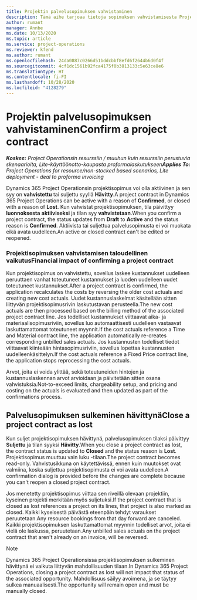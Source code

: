 ```yaml
---
title: Projektin palvelusopimuksen vahvistaminen
description: Tämä aihe tarjoaa tietoja sopimuksen vahvistamisesta Project Operationsissa.
author: rumant
manager: Annbe
ms.date: 10/13/2020
ms.topic: article
ms.service: project-operations
ms.reviewer: kfend
ms.author: rumant
ms.openlocfilehash: 24da0887c0266d51bddcbbf8efd6f2644b6d0f4f
ms.sourcegitcommit: 4cf1dc1561b92fca4175f0b3813133c5e63ce8e6
ms.translationtype: HT
ms.contentlocale: fi-FI
ms.lasthandoff: 10/28/2020
ms.locfileid: "4128279"
---
```

# <a name="confirm-a-project-contract"></a><span data-ttu-id="ff5d3-103">Projektin palvelusopimuksen vahvistaminen</span><span class="sxs-lookup"><span data-stu-id="ff5d3-103">Confirm a project contract</span></span>

<span data-ttu-id="ff5d3-104">_**Koskee:** Project Operationsin resurssiin / muuhun kuin resurssiin perustuvia skenaarioita, Lite-käyttöönotto-kaupasta proformalaskutukseen_</span><span class="sxs-lookup"><span data-stu-id="ff5d3-104">_**Applies To:** Project Operations for resource/non-stocked based scenarios, Lite deployment - deal to proforma invoicing_</span></span>

<span data-ttu-id="ff5d3-105">Dynamics 365 Project Operationsin projektisopimus voi olla aktiivinen ja sen syy on **vahvistettu** tai suljettu syyllä **Hävitty**.</span><span class="sxs-lookup"><span data-stu-id="ff5d3-105">A project contract in Dynamics 365 Project Operations can be active with a reason of **Confirmed**, or closed with a reason of **Lost**.</span></span> <span data-ttu-id="ff5d3-106">Kun vahvistat projektisopimuksen, tila päivittyy **luonnoksesta** **aktiiviseksi** ja tilan syy **vahvistetaan**.</span><span class="sxs-lookup"><span data-stu-id="ff5d3-106">When you confirm a project contract, the status updates from **Draft** to **Active** and the status reason is **Confirmed**.</span></span> <span data-ttu-id="ff5d3-107">Aktiivista tai suljettua palvelusopimusta ei voi muokata eikä avata uudelleen.</span><span class="sxs-lookup"><span data-stu-id="ff5d3-107">An active or closed contract can't be edited or reopened.</span></span> 

### <a name="financial-impact-of-confirming-a-project-contract"></a><span data-ttu-id="ff5d3-108">Projektisopimuksen vahvistamisen taloudellinen vaikutus</span><span class="sxs-lookup"><span data-stu-id="ff5d3-108">Financial impact of confirming a project contract</span></span>

<span data-ttu-id="ff5d3-109">Kun projektisopimus on vahvistettu, sovellus laskee kustannukset uudelleen peruuttaen vanhat toteutuneet kustannukset ja luoden uudelleen uudet toteutuneet kustannukset.</span><span class="sxs-lookup"><span data-stu-id="ff5d3-109">After a project contract is confirmed, the application recalculates the costs by reversing the older cost actuals and creating new cost actuals.</span></span> <span data-ttu-id="ff5d3-110">Uudet kustannuslaskelmat käsitellään sitten liittyvän projektisopimusrivin laskutustavan perusteella.</span><span class="sxs-lookup"><span data-stu-id="ff5d3-110">The new cost actuals are then processed based on the billing method of the associated project contract line.</span></span> <span data-ttu-id="ff5d3-111">Jos todelliset kustannukset viittaavat aika- ja materiaalisopimusriviin, sovellus luo automaattisesti uudelleen vastaavat laskuttamattomat toteutuneet myynnit.</span><span class="sxs-lookup"><span data-stu-id="ff5d3-111">If the cost actuals reference a Time and Material contract line, the application automatically re-creates corresponding unbilled sales actuals.</span></span> <span data-ttu-id="ff5d3-112">Jos kustannusten todelliset tiedot viittaavat kiinteään hintasopimusriviin, sovellus lopettaa kustannusten uudelleenkäsittelyn.</span><span class="sxs-lookup"><span data-stu-id="ff5d3-112">If the cost actuals reference a Fixed Price contract line, the application stops reprocessing the cost actuals.</span></span>

<span data-ttu-id="ff5d3-113">Arvot, joita ei voida ylittää, sekä toteutuneiden hintojen ja kustannuslaskennan arvot arvioidaan ja päivitetään sitten osana vahvistuksia.</span><span class="sxs-lookup"><span data-stu-id="ff5d3-113">Not-to-exceed limits, chargeability setup, and pricing and costing on the actuals is evaluated and then updated as part of the confirmations process.</span></span>

## <a name="close-a-project-contract-as-lost"></a><span data-ttu-id="ff5d3-114">Palvelusopimuksen sulkeminen hävittynä</span><span class="sxs-lookup"><span data-stu-id="ff5d3-114">Close a project contract as lost</span></span>

<span data-ttu-id="ff5d3-115">Kun suljet projektisopimuksen hävittynä, palvelusopimuksen tilaksi päivittyy **Suljettu** ja tilan syyksi **Hävitty**.</span><span class="sxs-lookup"><span data-stu-id="ff5d3-115">When you close a project contract as lost, the contract status is updated to **Closed** and the status reason is **Lost**.</span></span> <span data-ttu-id="ff5d3-116">Projektisopimus muuttuu vain luku -tilaan.</span><span class="sxs-lookup"><span data-stu-id="ff5d3-116">The project contract becomes read-only.</span></span> <span data-ttu-id="ff5d3-117">Vahvistusikkuna on käytettävissä, ennen kuin muutokset ovat valmiina, koska suljettua projektisopimusta ei voi avata uudelleen.</span><span class="sxs-lookup"><span data-stu-id="ff5d3-117">A confirmation dialog is provided before the changes are complete because you can't reopen a closed project contract.</span></span>

<span data-ttu-id="ff5d3-118">Jos menetetty projektisopimus viittaa sen riveillä olevaan projektiin, kyseinen projekti merkitään myös suljetuksi.</span><span class="sxs-lookup"><span data-stu-id="ff5d3-118">If the project contract that is closed as lost references a project on its lines, that project is also marked as closed.</span></span> <span data-ttu-id="ff5d3-119">Kaikki kyseisestä päivästä eteenpäin tehdyt varaukset peruutetaan.</span><span class="sxs-lookup"><span data-stu-id="ff5d3-119">Any resource bookings from that day forward are canceled.</span></span> <span data-ttu-id="ff5d3-120">Kaikki projektisopimuksen laskuttamattomat myynnin todelliset arvot, joita ei vielä ole laskussa, peruutetaan.</span><span class="sxs-lookup"><span data-stu-id="ff5d3-120">Any unbilled sales actuals on the project contract that aren't already on an invoice, will be reversed.</span></span>

> [!NOTE]
> <span data-ttu-id="ff5d3-121">Dynamics 365 Project Operationsissa projektisopimuksen sulkeminen hävittynä ei vaikuta liittyvän mahdollisuuden tilaan.</span><span class="sxs-lookup"><span data-stu-id="ff5d3-121">In Dynamics 365 Project Operations, closing a project contract as lost will not impact that status of the associated opportunity.</span></span> <span data-ttu-id="ff5d3-122">Mahdollisuus säilyy avoimena, ja se täytyy sulkea manuaalisesti.</span><span class="sxs-lookup"><span data-stu-id="ff5d3-122">The opportunity will remain open and must be manually closed.</span></span>
